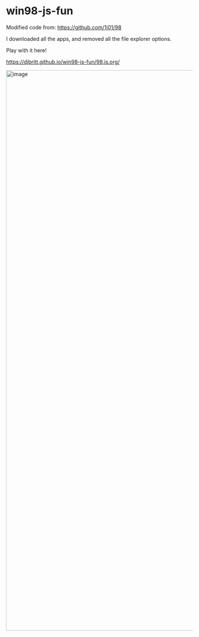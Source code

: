 # win98-js-fun

Modified code from: https://github.com/1j01/98

I downloaded all the apps, and removed all the file explorer options.

Play with it here!

https://djbritt.github.io/win98-js-fun/98.js.org/

<img width="1512" alt="image" src="https://user-images.githubusercontent.com/28036018/215744015-fbc3a654-ec75-4f76-8004-15daedd2b427.png">
